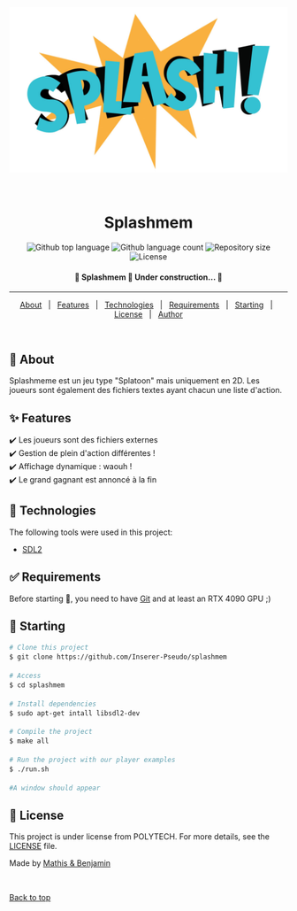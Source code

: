 

<div align="center" id="top"> 
  <img src="./splash-entete.jpg" alt="Splashmem" />

  &#xa0;

  <!-- <a href="https://splashmem.netlify.app">Demo</a> -->
</div>

<h1 align="center">Splashmem</h1>

<p align="center">
  <img alt="Github top language" src="https://img.shields.io/github/languages/top/Inserer-Pseudo/splashmem?color=56BEB8">

  <img alt="Github language count" src="https://img.shields.io/github/languages/count/Inserer-Pseudo/splashmem?color=56BEB8">

  <img alt="Repository size" src="https://img.shields.io/github/repo-size/Inserer-Pseudo/splashmem?color=56BEB8">

  <img alt="License" src="https://img.shields.io/github/license/Inserer-Pseudo/splashmem?color=56BEB8">

  <!-- <img alt="Github issues" src="https://img.shields.io/github/issues/{{YOUR_GITHUB_USERNAME}}/splashmem?color=56BEB8" /> -->

  <!-- <img alt="Github forks" src="https://img.shields.io/github/forks/{{YOUR_GITHUB_USERNAME}}/splashmem?color=56BEB8" /> -->

  <!-- <img alt="Github stars" src="https://img.shields.io/github/stars/{{YOUR_GITHUB_USERNAME}}/splashmem?color=56BEB8" /> -->
</p>

<!-- Status -->

<h4 align="center"> 
	🚧  Splashmem 🚀 Under construction...  🚧
</h4> 

<hr>

<p align="center">
  <a href="#dart-about">About</a> &#xa0; | &#xa0; 
  <a href="#sparkles-features">Features</a> &#xa0; | &#xa0;
  <a href="#rocket-technologies">Technologies</a> &#xa0; | &#xa0;
  <a href="#white_check_mark-requirements">Requirements</a> &#xa0; | &#xa0;
  <a href="#checkered_flag-starting">Starting</a> &#xa0; | &#xa0;
  <a href="#memo-license">License</a> &#xa0; | &#xa0;
  <a href="https://github.com/Inserer-Pseudo" target="_blank">Author</a>
</p>

<br>

## :dart: About ##

Splashmeme est un jeu type "Splatoon" mais uniquement en 2D. Les joueurs sont également des fichiers textes ayant chacun une liste d'action.

## :sparkles: Features ##

:heavy_check_mark: Les joueurs sont des fichiers externes\
:heavy_check_mark: Gestion de plein d'action différentes !\
:heavy_check_mark: Affichage dynamique : waouh !\
:heavy_check_mark: Le grand gagnant est annoncé à la fin

## :rocket: Technologies ##

The following tools were used in this project:

- [SDL2](https://www.libsdl.org/)

## :white_check_mark: Requirements ##

Before starting :checkered_flag:, you need to have [Git](https://git-scm.com) and at least an RTX 4090 GPU ;)

## :checkered_flag: Starting ##

```bash
# Clone this project
$ git clone https://github.com/Inserer-Pseudo/splashmem

# Access
$ cd splashmem

# Install dependencies
$ sudo apt-get intall libsdl2-dev

# Compile the project
$ make all

# Run the project with our player examples
$ ./run.sh

#A window should appear
```

## :memo: License ##

This project is under license from POLYTECH. For more details, see the [LICENSE](LICENSE.md) file.


Made by <a href="https://github.com/Inserer-Pseudo" target="_blank">Mathis & Benjamin</a>
<!--with :heart: -->
&#xa0;

<a href="#top">Back to top</a>


